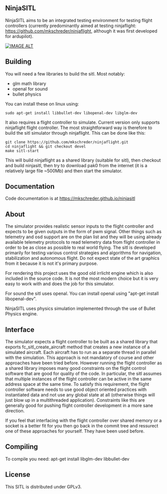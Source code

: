 NinjaSITL
---------

NinjaSITL aims to be an integrated testing environment for testing flight
controllers (currently predominantly aimed at testing ninjaflight:
https://github.com/mkschreder/ninjaflight, although it was first developed for
ardupilot).

[![IMAGE ALT](https://img.youtube.com/vi/rGc4XmpufJ4/0.jpg)](https://www.youtube.com/watch?v=rGc4XmpufJ4)

Building
--------

You will need a few libraries to build the sitl. Most notably:
	
* glm math library
* openal for sound
* bullet physics 

You can install these on linux using:

	sudo apt-get install libbullet-dev libopenal-dev libglm-dev

It also requires a flight controller to simulate. Current version only supports
ninjaflight flight controller. The most straightforward way is therefore to
build the sitl simulator through ninjaflight. This can be done like this:

	git clone https://github.com/mkschreder/ninjaflight.git
	cd ninjaflight && git checkout devel
	make sitl-start

This will build ninjaflight as a shared library (suitable for sitl), then
checkout and build ninjasitl, then try to download pak0 from the internet (it
is a relatively large file ~500Mb) and then start the simulator.

Documentation
-------------

Code documentation is at https://mkschreder.github.io/ninjasitl

About
-----

The simulator provides realistic sensor inputs to the flight controller and
expects to be given outputs in the form of pwm signal. Other things such as
telemetry and osd support are on the plan list and they will be using already
available telemetry protocols to read telemetry data from flight controller in
order to be as close as possible to real world flying. The sitl is developed
primarily for testing various control strategies and algorithms for navigation,
stabilization and autonomous flight. Do not expect state of the art graphics
from it because it is not it's primary purpose. 

For rendering this project uses the good old irrlicht engine which is also
included in the source code. It is not the most modern choice but it is very
easy to work with and does the job for this simulator. 

For sound the sitl uses openal. You can install openal using "apt-get install
libopenal-dev".

NinjaSITL uses physics simulation implemented through the use of Bullet Physics
engine.

Interface
---------

The simulator expects a flight controller to be built as a shared library that
exports fc\_sitl\_create\_aircraft method that creates a new instance of a
simulated aircraft. Each aircraft has to run as a separate thread in parallel
with the simulation. This approach is not mandatory of course and other
approaches have been tried before. However running the flight controller as a
shared library imposes many good constraints on the flight control software that
are good for quality of the code. In particular, the sitl assumes that multiple
instances of the flight controller can be active in the same address space at
the same time. To satisfy this requirement, the flight controller software
needs to use good object oriented practices with instantiated data and not use
any global state at all (otherwise things will just blow up in a multithreaded
application). Constraints like this are generally good for pushing flight
controller development in a more sane direction. 

If you feel that interfacing with the flight controller over shared memory or a
socket is a better fit for you then go back in the commit tree and ressurect
one of these approaches for yourself. They have been used before. 

Compiling
---------

To compile you need: 
apt-get install libglm-dev libbullet-dev

License
-------

This SITL is distributed under GPLv3.
